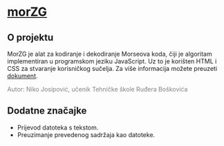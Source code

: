 # [morZG](https://n1ko-josipovic.github.io/morZG/)

## O projektu 
  MorZG je alat za kodiranje i dekodiranje Morseova koda, čiji je algoritam implementiran u programskom jeziku JavaScript. Uz to je korišten HTML i CSS za stvaranje korisničkog sučelja. Za više informacija možete preuzeti <a href="https://github.com/n1ko-josipovic/morZG/blob/main/public/files/about.pdf" target="_blank">dokument</a>.

<span style="color:grey">Autor: Niko Josipović, učenik Tehničke škole Ruđera Boškovića</span>

## Dodatne značajke
* Prijevod datoteka s tekstom.
* Preuzimanje prevedenog sadržaja kao datoteke.
